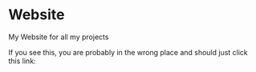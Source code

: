 # Website
My Website for all my projects

If you see this, you are probably in the wrong place and should just click this link: 
